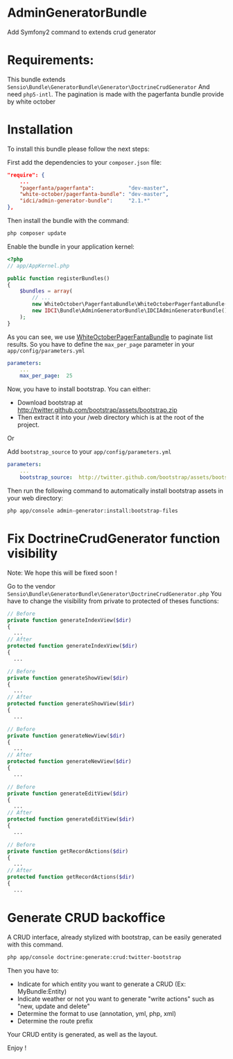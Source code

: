 AdminGeneratorBundle
====================

Add Symfony2 command to extends crud generator

Requirements:
=============

This bundle extends `Sensio\Bundle\GeneratorBundle\Generator\DoctrineCrudGenerator`
And need `php5-intl`.
The pagination is made with the pagerfanta bundle provide by white october

Installation
===========

To install this bundle please follow the next steps:

First add the dependencies to your `composer.json` file:

```json
"require": {
    ...
    "pagerfanta/pagerfanta":           "dev-master",
    "white-october/pagerfanta-bundle": "dev-master",
    "idci/admin-generator-bundle":     "2.1.*"
},
```

Then install the bundle with the command:

```sh
php composer update
```

Enable the bundle in your application kernel:

```php
<?php
// app/AppKernel.php

public function registerBundles()
{
    $bundles = array(
        // ...
        new WhiteOctober\PagerfantaBundle\WhiteOctoberPagerfantaBundle(),
        new IDCI\Bundle\AdminGeneratorBundle\IDCIAdminGeneratorBundle(),
    );
}
```
As you can see, we use [WhiteOctoberPagerFantaBundle](https://github.com/whiteoctober/WhiteOctoberPagerfantaBundle) to paginate list results.
So you have to define the `max_per_page` parameter in your `app/config/parameters.yml`

```yml
parameters:
    ...
    max_per_page:  25
```

Now, you have to install bootstrap. You can either: 

 * Download bootstrap at http://twitter.github.com/bootstrap/assets/bootstrap.zip
 * Then extract it into your /web directory which is at the root of the project.

Or

Add `bootstrap_source` to your `app/config/parameters.yml`

```yml
parameters:
    ...
    bootstrap_source:  http://twitter.github.com/bootstrap/assets/bootstrap.zip
```

Then run the following command to automatically install bootstrap assets in your web directory:

```sh
php app/console admin-generator:install:bootstrap-files
```


Fix DoctrineCrudGenerator function visibility
=============================================

Note: We hope this will be fixed soon !

Go to the vendor `Sensio\Bundle\GeneratorBundle\Generator\DoctrineCrudGenerator.php`
You have to change the visibility from private to protected of theses functions:

```php
// Before
private function generateIndexView($dir)
{
  ...
// After
protected function generateIndexView($dir)
{
  ...

// Before
private function generateShowView($dir)
{
  ...
// After
protected function generateShowView($dir)
{
  ...

// Before
private function generateNewView($dir)
{
  ...
// After
protected function generateNewView($dir)
{
  ...

// Before
private function generateEditView($dir)
{
  ...
// After
protected function generateEditView($dir)
{
  ...

// Before
private function getRecordActions($dir)
{
  ...
// After
protected function getRecordActions($dir)
{
  ...
```

Generate CRUD backoffice
========================

A CRUD interface, already stylized with bootstrap, can be easily generated with this command.

```sh
php app/console doctrine:generate:crud:twitter-bootstrap
```

Then you have to:

 * Indicate for which entity you want to generate a CRUD (Ex: MyBundle:Entity)
 * Indicate weather or not you want to generate "write actions" such as "new, update and delete"
 * Determine the format to use (annotation, yml, php, xml)
 * Determine the route prefix

Your CRUD entity is generated, as well as the layout.

Enjoy !
